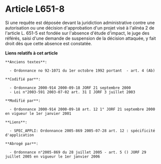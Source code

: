 # Article L651-8

Si une requête est déposée devant la juridiction administrative contre une autorisation ou une décision d'approbation d'un
projet visé à l'alinéa 2 de l'article L. 651-5 est fondée sur l'absence d'étude d'impact, le juge des référés, saisi d'une
demande de suspension de la décision attaquée, y fait droit dès que cette absence est constatée.

**Liens relatifs à cet article**

	**Anciens textes**:

	  - Ordonnance no 92-1071 du 1er octobre 1992 portant  - art. 4 (Ab)

	**Codifié par**:

	  - Ordonnance 2000-914 2000-09-18 JORF 21 septembre 2000
	  - Loi n°2003-591 2003-07-02 art. 31 I JORF 3 juillet 2003

	**Modifié par**:

	  - Ordonnance 2000-914 2000-09-18 art. 12 1° JORF 21 septembre 2000 en vigueur le 1er janvier 2001

	**Liens**:

	  - SPEC_APPLI: Ordonnance 2005-869 2005-07-28 art. 12 : spécificité d'application

	**Abrogé par**:

	  - Ordonnance n°2005-869 du 28 juillet 2005 - art. 5 () JORF 29 juillet 2005 en vigueur le 1er janvier 2006
